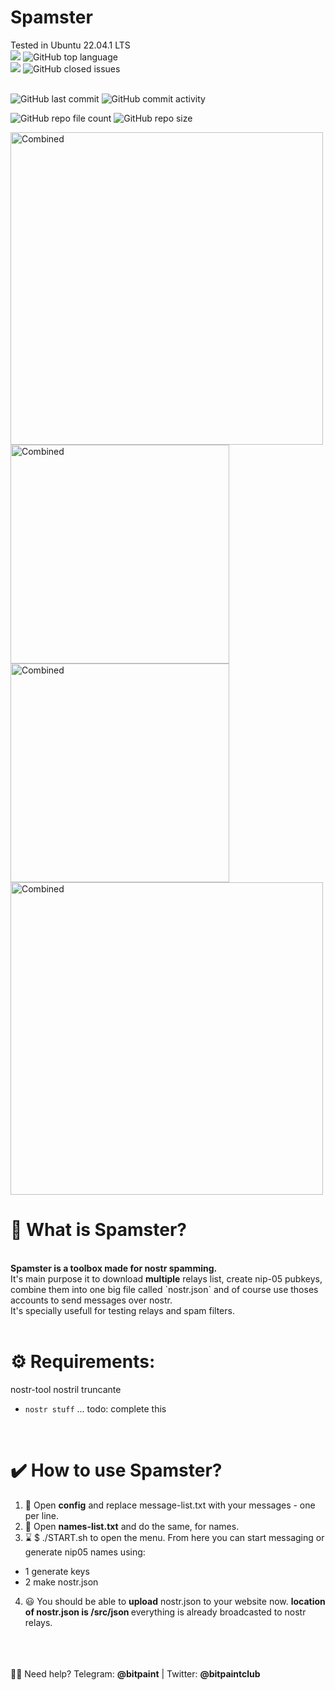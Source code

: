 
# <b>Spamster</b><br>
Tested in Ubuntu 22.04.1 LTS <br>
<img src="https://img.shields.io/badge/License-MIT-orange.svg"> <img alt="GitHub top language" src="https://img.shields.io/github/languages/top/gourcetools/spamster"> <br>
<img src="https://img.shields.io/github/issues/gourcetools/spamster"> <img alt="GitHub closed issues" src="https://img.shields.io/github/issues-closed/gourcetools/spamster">

<br>
<img alt="GitHub last commit" src="https://img.shields.io/github/last-commit/gourcetools/spamster"> <img alt="GitHub commit activity" src="https://img.shields.io/github/commit-activity/y/gourcetools/spamster"> <br>

<img alt="GitHub repo file count" src="https://img.shields.io/github/directory-file-count/gourcetools/spamster"> <img alt="GitHub repo size" src="https://img.shields.io/github/repo-size/gourcetools/spamster">


 <img src="https://user-images.githubusercontent.com/120996278/216779614-0ffc2b29-5cc0-4e4c-80a7-cd18771efa84.png" alt="Combined" width="500px">  <br>
 <img src="https://user-images.githubusercontent.com/120996278/216779746-7a46dade-7625-4d97-b61b-e0ac1473786a.png" alt="Combined" width="350px">
 <img src="https://user-images.githubusercontent.com/120996278/216779776-3a5fa1a5-421f-43a6-8359-0ef904bfd701.png" alt="Combined" width="350px"> <br>
 <img src="https://user-images.githubusercontent.com/120996278/216779835-2e9b6563-b44e-4d3e-a1d4-9399c07075f0.png" alt="Combined" width="500px"> <br> 

# <b>🍩 What is Spamster?</b><br>
<br>
<b>Spamster is a toolbox made for nostr spamming.</b><br>
It's main purpose it to download <b>multiple</b> relays list, create nip-05 pubkeys, combine them into one big file called `nostr.json` and of course use thoses accounts to send messages over nostr. <br>
It's specially usefull for testing relays and spam filters.<br>
<br>

# <b>⚙️ Requirements:</b><br>
nostr-tool  nostril truncante
- `nostr stuff` ... todo: complete this  <br>
<br>

# <b>✔️ How to use Spamster?</b><br>
1) 📜  Open <b>config</b> and replace </b>message-list.txt</b> with your messages - one per line.<br>
2) 🧰  Open <b>names-list.txt</b> and do the same, for names. <br>
3) ⌛  $ ./START.sh to open the menu. From here you can start messaging or generate nip05 names using:<br>
- 1 generate keys
- 2 make nostr.json
4) 😃  You should be able to <b>upload</b> nostr.json to your website now. <b>location of nostr.json is /src/json </b> everything is already broadcasted to nostr relays. </b> 

<br> <br>
<br>
🙋‍♂️ Need help? Telegram: <b>@bitpaint</b> | Twitter: <b>@bitpaintclub<br></b>

